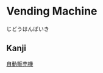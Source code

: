 # Vending Machine
じどうはんばいき

## Kanji
[自](../Kanji/kanji-dict/自.md)[動](../Kanji/kanji-dict/動.md)[販](../Kanji/kanji-dict/販.md)[売](../Kanji/kanji-dict/売.md)[機](../Kanji/kanji-dict/機.md)